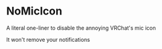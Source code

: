 # NoMicIcon
A literal one-liner to disable the annoying VRChat's mic icon 

It won't remove your notifications
